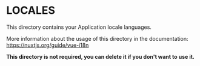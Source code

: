 # LOCALES

This directory contains your Application locale languages.

More information about the usage of this directory in the documentation:
https://nuxtjs.org/guide/vue-i18n

**This directory is not required, you can delete it if you don't want to use it.**
